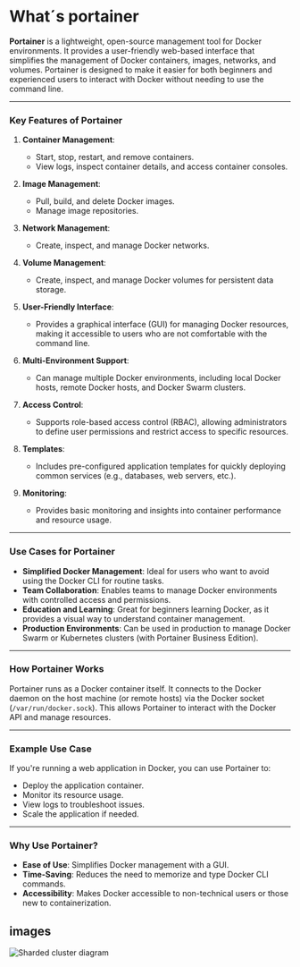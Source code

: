 # What´s portainer
**Portainer** is a lightweight, open-source management tool for Docker environments. It provides a user-friendly web-based interface that simplifies the management of Docker containers, images, networks, and volumes. Portainer is designed to make it easier for both beginners and experienced users to interact with Docker without needing to use the command line.

---

### **Key Features of Portainer**
1. **Container Management**:
   - Start, stop, restart, and remove containers.
   - View logs, inspect container details, and access container consoles.

2. **Image Management**:
   - Pull, build, and delete Docker images.
   - Manage image repositories.

3. **Network Management**:
   - Create, inspect, and manage Docker networks.

4. **Volume Management**:
   - Create, inspect, and manage Docker volumes for persistent data storage.

5. **User-Friendly Interface**:
   - Provides a graphical interface (GUI) for managing Docker resources, making it accessible to users who are not comfortable with the command line.

6. **Multi-Environment Support**:
   - Can manage multiple Docker environments, including local Docker hosts, remote Docker hosts, and Docker Swarm clusters.

7. **Access Control**:
   - Supports role-based access control (RBAC), allowing administrators to define user permissions and restrict access to specific resources.

8. **Templates**:
   - Includes pre-configured application templates for quickly deploying common services (e.g., databases, web servers, etc.).

9. **Monitoring**:
   - Provides basic monitoring and insights into container performance and resource usage.

---

### **Use Cases for Portainer**
- **Simplified Docker Management**: Ideal for users who want to avoid using the Docker CLI for routine tasks.
- **Team Collaboration**: Enables teams to manage Docker environments with controlled access and permissions.
- **Education and Learning**: Great for beginners learning Docker, as it provides a visual way to understand container management.
- **Production Environments**: Can be used in production to manage Docker Swarm or Kubernetes clusters (with Portainer Business Edition).

---

### **How Portainer Works**
Portainer runs as a Docker container itself. It connects to the Docker daemon on the host machine (or remote hosts) via the Docker socket (`/var/run/docker.sock`). This allows Portainer to interact with the Docker API and manage resources.

---

### **Example Use Case**
If you're running a web application in Docker, you can use Portainer to:
- Deploy the application container.
- Monitor its resource usage.
- View logs to troubleshoot issues.
- Scale the application if needed.

---

### **Why Use Portainer?**
- **Ease of Use**: Simplifies Docker management with a GUI.
- **Time-Saving**: Reduces the need to memorize and type Docker CLI commands.
- **Accessibility**: Makes Docker accessible to non-technical users or those new to containerization.

## images
![Sharded cluster diagram](imgs/sharded_cluster_diagram.png)